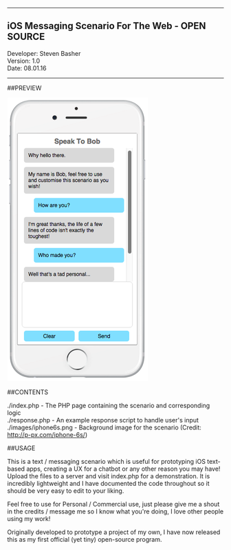 -------------------------------------------------------
iOS Messaging Scenario For The Web - OPEN SOURCE
-------------------------------------------------------

Developer: Steven Basher <br/>
Version: 1.0 <br/>
Date: 08.01.16 <br/>

-------------------------------------------------------

##PREVIEW

![alt tag](./images/preview.png)

##CONTENTS

./index.php - The PHP page containing the scenario and corresponding logic <br/>
./response.php - An example response script to handle user's input <br/>
./images/iphone6s.png - Background image for the scenario (Credit: http://p-px.com/iphone-6s/) <br/>

##USAGE

This is a text / messaging scenario which is useful for prototyping iOS text-based apps, creating a UX for a chatbot or any other reason you may have! Upload the files to a server and visit index.php for a demonstration. It is incredibly lightweight and I have documented the code throughout so it should be very easy to edit to your liking.

Feel free to use for Personal / Commercial use, just please give me a shout in the credits / message me so I know what you're doing, I love other people using my work! 

Originally developed to prototype a project of my own, I have now released this as my first official (yet tiny) open-source program. 